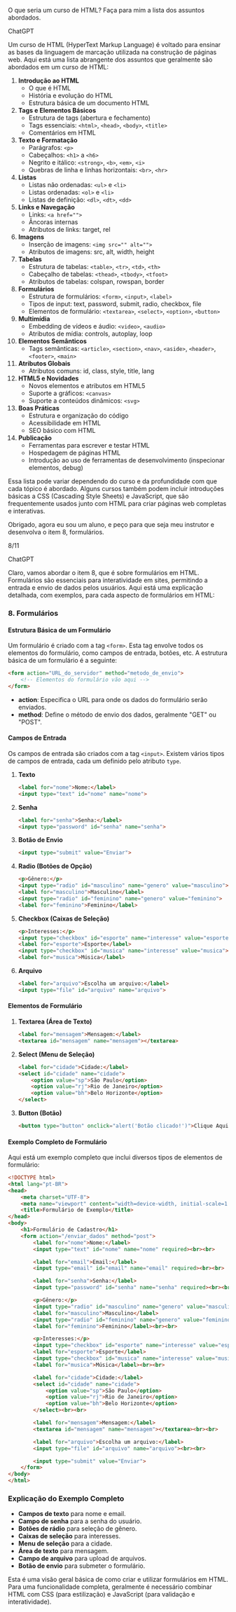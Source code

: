 

O que seria um curso de HTML? Faça para mim a lista dos assuntos abordados.

ChatGPT

Um curso de HTML (HyperText Markup Language) é voltado para ensinar as bases da linguagem de marcação utilizada na construção de páginas web. Aqui está uma lista abrangente dos assuntos que geralmente são abordados em um curso de HTML:

1. **Introdução ao HTML**
   - O que é HTML
   - História e evolução do HTML
   - Estrutura básica de um documento HTML
2. **Tags e Elementos Básicos**
   - Estrutura de tags (abertura e fechamento)
   - Tags essenciais: `<html>`, `<head>`, `<body>`, `<title>`
   - Comentários em HTML
3. **Texto e Formatação**
   - Parágrafos: `<p>`
   - Cabeçalhos: `<h1>` a `<h6>`
   - Negrito e itálico: `<strong>`, `<b>`, `<em>`, `<i>`
   - Quebras de linha e linhas horizontais: `<br>`, `<hr>`
4. **Listas**
   - Listas não ordenadas: `<ul>` e `<li>`
   - Listas ordenadas: `<ol>` e `<li>`
   - Listas de definição: `<dl>`, `<dt>`, `<dd>`
5. **Links e Navegação**
   - Links: `<a href="">`
   - Âncoras internas
   - Atributos de links: target, rel
6. **Imagens**
   - Inserção de imagens: `<img src="" alt="">`
   - Atributos de imagens: src, alt, width, height
7. **Tabelas**
   - Estrutura de tabelas: `<table>`, `<tr>`, `<td>`, `<th>`
   - Cabeçalho de tabelas: `<thead>`, `<tbody>`, `<tfoot>`
   - Atributos de tabelas: colspan, rowspan, border
8. **Formulários**
   - Estrutura de formulários: `<form>`, `<input>`, `<label>`
   - Tipos de input: text, password, submit, radio, checkbox, file
   - Elementos de formulário: `<textarea>`, `<select>`, `<option>`, `<button>`
9. **Multimídia**
   - Embedding de vídeos e áudio: `<video>`, `<audio>`
   - Atributos de mídia: controls, autoplay, loop
10. **Elementos Semânticos**
    - Tags semânticas: `<article>`, `<section>`, `<nav>`, `<aside>`, `<header>`, `<footer>`, `<main>`
11. **Atributos Globais**
    - Atributos comuns: id, class, style, title, lang
12. **HTML5 e Novidades**
    - Novos elementos e atributos em HTML5
    - Suporte a gráficos: `<canvas>`
    - Suporte a conteúdos dinâmicos: `<svg>`
13. **Boas Práticas**
    - Estrutura e organização do código
    - Acessibilidade em HTML
    - SEO básico com HTML
14. **Publicação**
    - Ferramentas para escrever e testar HTML
    - Hospedagem de páginas HTML
    - Introdução ao uso de ferramentas de desenvolvimento (inspecionar elementos, debug)

Essa lista pode variar dependendo do curso e da profundidade com que cada tópico é abordado. Alguns cursos também podem incluir introduções básicas a CSS (Cascading Style Sheets) e JavaScript, que são frequentemente usados junto com HTML para criar páginas web completas e interativas.

Obrigado, agora eu sou um aluno, e peço para que seja meu instrutor e desenvolva o item 8, formulários.



8/11



ChatGPT

Claro, vamos abordar o item 8, que é sobre formulários em HTML. Formulários são essenciais para interatividade em sites, permitindo a entrada e envio de dados pelos usuários. Aqui está uma explicação detalhada, com exemplos, para cada aspecto de formulários em HTML:

### 8. Formulários

#### Estrutura Básica de um Formulário

Um formulário é criado com a tag `<form>`. Esta tag envolve todos os elementos do formulário, como campos de entrada, botões, etc. A estrutura básica de um formulário é a seguinte:

```html
<form action="URL_do_servidor" method="metodo_de_envio">
    <!-- Elementos do formulário vão aqui -->
</form>
```

- **action**: Especifica o URL para onde os dados do formulário serão enviados.
- **method**: Define o método de envio dos dados, geralmente "GET" ou "POST".

#### Campos de Entrada

Os campos de entrada são criados com a tag `<input>`. Existem vários tipos de campos de entrada, cada um definido pelo atributo `type`.

1. **Texto**

   ```html
   <label for="nome">Nome:</label>
   <input type="text" id="nome" name="nome">
   ```

2. **Senha**

   ```html
   <label for="senha">Senha:</label>
   <input type="password" id="senha" name="senha">
   ```

3. **Botão de Envio**

   ```html
   <input type="submit" value="Enviar">
   ```

4. **Radio (Botões de Opção)**

   ```html
   <p>Gênero:</p>
   <input type="radio" id="masculino" name="genero" value="masculino">
   <label for="masculino">Masculino</label>
   <input type="radio" id="feminino" name="genero" value="feminino">
   <label for="feminino">Feminino</label>
   ```

5. **Checkbox (Caixas de Seleção)**

   ```html
   <p>Interesses:</p>
   <input type="checkbox" id="esporte" name="interesse" value="esporte">
   <label for="esporte">Esporte</label>
   <input type="checkbox" id="musica" name="interesse" value="musica">
   <label for="musica">Música</label>
   ```

6. **Arquivo**

   ```html
   <label for="arquivo">Escolha um arquivo:</label>
   <input type="file" id="arquivo" name="arquivo">
   ```

#### Elementos de Formulário

1. **Textarea (Área de Texto)**

   ```html
   <label for="mensagem">Mensagem:</label>
   <textarea id="mensagem" name="mensagem"></textarea>
   ```

2. **Select (Menu de Seleção)**

   ```html
   <label for="cidade">Cidade:</label>
   <select id="cidade" name="cidade">
       <option value="sp">São Paulo</option>
       <option value="rj">Rio de Janeiro</option>
       <option value="bh">Belo Horizonte</option>
   </select>
   ```

3. **Button (Botão)**

   ```html
   <button type="button" onclick="alert('Botão clicado!')">Clique Aqui</button>
   ```

#### Exemplo Completo de Formulário

Aqui está um exemplo completo que inclui diversos tipos de elementos de formulário:

```html
<!DOCTYPE html>
<html lang="pt-BR">
<head>
    <meta charset="UTF-8">
    <meta name="viewport" content="width=device-width, initial-scale=1.0">
    <title>Formulário de Exemplo</title>
</head>
<body>
    <h1>Formulário de Cadastro</h1>
    <form action="/enviar_dados" method="post">
        <label for="nome">Nome:</label>
        <input type="text" id="nome" name="nome" required><br><br>

        <label for="email">Email:</label>
        <input type="email" id="email" name="email" required><br><br>

        <label for="senha">Senha:</label>
        <input type="password" id="senha" name="senha" required><br><br>

        <p>Gênero:</p>
        <input type="radio" id="masculino" name="genero" value="masculino">
        <label for="masculino">Masculino</label>
        <input type="radio" id="feminino" name="genero" value="feminino">
        <label for="feminino">Feminino</label><br><br>

        <p>Interesses:</p>
        <input type="checkbox" id="esporte" name="interesse" value="esporte">
        <label for="esporte">Esporte</label>
        <input type="checkbox" id="musica" name="interesse" value="musica">
        <label for="musica">Música</label><br><br>

        <label for="cidade">Cidade:</label>
        <select id="cidade" name="cidade">
            <option value="sp">São Paulo</option>
            <option value="rj">Rio de Janeiro</option>
            <option value="bh">Belo Horizonte</option>
        </select><br><br>

        <label for="mensagem">Mensagem:</label>
        <textarea id="mensagem" name="mensagem"></textarea><br><br>

        <label for="arquivo">Escolha um arquivo:</label>
        <input type="file" id="arquivo" name="arquivo"><br><br>

        <input type="submit" value="Enviar">
    </form>
</body>
</html>
```

### Explicação do Exemplo Completo

- **Campos de texto** para nome e email.
- **Campo de senha** para a senha do usuário.
- **Botões de rádio** para seleção de gênero.
- **Caixas de seleção** para interesses.
- **Menu de seleção** para a cidade.
- **Área de texto** para mensagem.
- **Campo de arquivo** para upload de arquivos.
- **Botão de envio** para submeter o formulário.

Esta é uma visão geral básica de como criar e utilizar formulários em HTML. Para uma funcionalidade completa, geralmente é necessário combinar HTML com CSS (para estilização) e JavaScript (para validação e interatividade).

